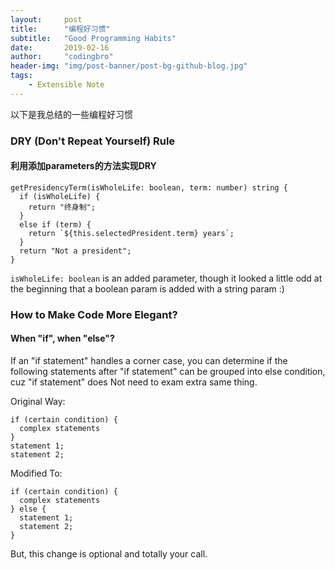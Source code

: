 ```yaml
---
layout:     post
title:      "编程好习惯"
subtitle:   "Good Programming Habits"
date:       2019-02-16
author:     "codingbro"
header-img: "img/post-banner/post-bg-github-blog.jpg"
tags:
    - Extensible Note
---
```

以下是我总结的一些编程好习惯

### DRY (Don't Repeat Yourself) Rule
#### 利用添加parameters的方法实现DRY
```
getPresidencyTerm(isWholeLife: boolean, term: number) string {
  if (isWholeLife) {
    return "终身制";
  }
  else if (term) {
    return `${this.selectedPresident.term} years`;
  }
  return "Not a president";
}
```
`isWholeLife: boolean` is an added parameter, though it looked a little odd at the beginning that a boolean param is added with a string param :)


### How to Make Code More Elegant?
#### When "if", when "else"?
If an "if statement" handles a corner case, you can determine if the following statements after "if statement" can be grouped into else condition, cuz "if statement" does Not need to exam extra same thing.  

Original Way:
```
if (certain condition) {
  complex statements
}
statement 1;
statement 2;
```

Modified To:
```
if (certain condition) {
  complex statements
} else {
  statement 1;
  statement 2;
}
```
But, this change is optional and totally your call.
